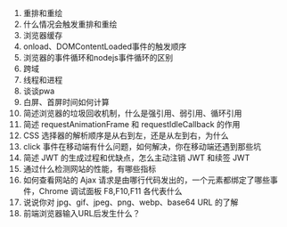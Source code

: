1. 重排和重绘
2. 什么情况会触发重排和重绘
3. 浏览器缓存
4. onload、DOMContentLoaded事件的触发顺序
5. 浏览器的事件循环和nodejs事件循环的区别
6. 跨域
7. 线程和进程
8. 谈谈pwa
9. 白屏、首屏时间如何计算
10. 简述浏览器的垃圾回收机制，什么是强引用、弱引用、循环引用
11. 简述 requestAnimationFrame 和 requestIdleCallback 的作用
12. CSS 选择器的解析顺序是从右到左，还是从左到右，为什么
13. click 事件在移动端有什么问题，如何解决，你在移动端还遇到那些坑
14. 简述 JWT 的生成过程和优缺点，怎么主动注销 JWT 和续签 JWT
15. 通过什么检测网站的性能，有哪些指标
16. 如何查看网站的 Ajax 请求是由哪行代码发出的，一个元素都绑定了哪些事件，Chrome 调试面板 F8,F10,F11 各代表什么
17. 说说你对 jpg、gif、jpeg、png、webp、base64 URL 的了解
18. 前端浏览器输入URL后发生什么？